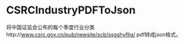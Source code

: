 # CSRCIndustryPDFToJson

将中国证监会公布的每个季度行业分类http://www.csrc.gov.cn/pub/newsite/scb/ssgshyfljg/ pdf转成json格式。
